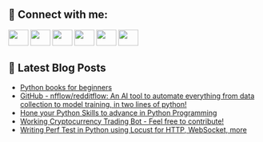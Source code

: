 ## 🔎 Connect with me:
[<img height="32" width="40" src="https://cdn.jsdelivr.net/npm/simple-icons@v5/icons/telegram.svg" />](https://t.me/bullbesh)
[<img height="32" width="40" src="https://cdn.jsdelivr.net/npm/simple-icons@v5/icons/vk.svg" />](https://vk.com/bullbesh)
[<img height="32" width="40" src="https://cdn.jsdelivr.net/npm/simple-icons@v5/icons/twitter.svg" />](https://twitter.com/bullbesh1)
[<img height="32" width="40" src="https://cdn.jsdelivr.net/npm/simple-icons@v5/icons/instagram.svg" />](https://www.instagram.com/bullbesh)
[<img height="32" width="40" src="https://cdn.jsdelivr.net/npm/simple-icons@v5/icons/reddit.svg" />](https://www.reddit.com/user/bullbesh)
[<img height="32" width="40" src="https://cdn.jsdelivr.net/npm/simple-icons@v5/icons/youtube.svg" />](https://www.youtube.com/channel/UCtfjRs6uzgq5mfm8S06WTcg)

## 📕 Latest Blog Posts
<!-- BLOG-POST-LIST:START -->
- [Python books for beginners](https://www.reddit.com/r/Python/comments/v3hihm/python_books_for_beginners/)
- [GitHub - nfflow/redditflow: An AI tool to automate everything from data collection to model training, in two lines of python!](https://www.reddit.com/r/Python/comments/v3hh9u/github_nfflowredditflow_an_ai_tool_to_automate/)
- [Hone your Python Skills to advance in Python Programming](https://www.reddit.com/r/Python/comments/v3fa37/hone_your_python_skills_to_advance_in_python/)
- [Working Cryptocurrency Trading Bot - Feel free to contribute!](https://www.reddit.com/r/Python/comments/v3bwza/working_cryptocurrency_trading_bot_feel_free_to/)
- [Writing Perf Test in Python using Locust for HTTP, WebSocket, more](https://www.reddit.com/r/Python/comments/v3btd1/writing_perf_test_in_python_using_locust_for_http/)
<!-- BLOG-POST-LIST:END -->
